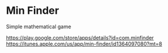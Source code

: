 # Min Finder

Simple mathematical game

https://play.google.com/store/apps/details?id=com.minfinder
https://itunes.apple.com/us/app/min-finder/id1364097080?mt=8

